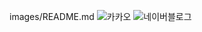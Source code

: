 images/README.md
![카카오](https://github.com/user-attachments/assets/28026e2a-2d30-4b4f-8dc1-af361b721deb)
![네이버블로그](https://github.com/user-attachments/assets/f2eaf5de-28d5-4566-9f8f-b50a69818cbf)
